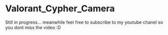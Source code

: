 # Valorant_Cypher_Camera
Still in progress... meanwhile feel free to subscribe to my youtube chanel so you dont miss the video :D 
